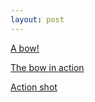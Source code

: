 ```yaml
---
layout: post
---
```



[A bow!](./le-bow.jpg)

[The bow in action](./Archery4.jpg)

[Action shot](./draw-two.jpg)